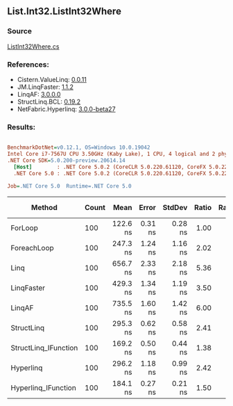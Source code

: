 ﻿## List.Int32.ListInt32Where

### Source
[ListInt32Where.cs](../LinqBenchmarks/List/Int32/ListInt32Where.cs)

### References:
- Cistern.ValueLinq: [0.0.11](https://www.nuget.org/packages/Cistern.ValueLinq/0.0.11)
- JM.LinqFaster: [1.1.2](https://www.nuget.org/packages/JM.LinqFaster/1.1.2)
- LinqAF: [3.0.0.0](https://www.nuget.org/packages/LinqAF/3.0.0.0)
- StructLinq.BCL: [0.19.2](https://www.nuget.org/packages/StructLinq.BCL/0.19.2)
- NetFabric.Hyperlinq: [3.0.0-beta27](https://www.nuget.org/packages/NetFabric.Hyperlinq/3.0.0-beta27)

### Results:
``` ini

BenchmarkDotNet=v0.12.1, OS=Windows 10.0.19042
Intel Core i7-7567U CPU 3.50GHz (Kaby Lake), 1 CPU, 4 logical and 2 physical cores
.NET Core SDK=5.0.200-preview.20614.14
  [Host]        : .NET Core 5.0.2 (CoreCLR 5.0.220.61120, CoreFX 5.0.220.61120), X64 RyuJIT
  .NET Core 5.0 : .NET Core 5.0.2 (CoreCLR 5.0.220.61120, CoreFX 5.0.220.61120), X64 RyuJIT

Job=.NET Core 5.0  Runtime=.NET Core 5.0  

```
|               Method | Count |     Mean |   Error |  StdDev | Ratio | RatioSD |  Gen 0 | Gen 1 | Gen 2 | Allocated |
|--------------------- |------ |---------:|--------:|--------:|------:|--------:|-------:|------:|------:|----------:|
|              ForLoop |   100 | 122.6 ns | 0.31 ns | 0.28 ns |  1.00 |    0.00 |      - |     - |     - |         - |
|          ForeachLoop |   100 | 247.3 ns | 1.24 ns | 1.16 ns |  2.02 |    0.01 |      - |     - |     - |         - |
|                 Linq |   100 | 656.7 ns | 2.33 ns | 2.18 ns |  5.36 |    0.02 | 0.0343 |     - |     - |      72 B |
|           LinqFaster |   100 | 429.3 ns | 1.34 ns | 1.19 ns |  3.50 |    0.01 | 0.3095 |     - |     - |     648 B |
|               LinqAF |   100 | 735.5 ns | 1.60 ns | 1.42 ns |  6.00 |    0.02 |      - |     - |     - |         - |
|           StructLinq |   100 | 295.3 ns | 0.62 ns | 0.58 ns |  2.41 |    0.01 | 0.0191 |     - |     - |      40 B |
| StructLinq_IFunction |   100 | 169.2 ns | 0.50 ns | 0.44 ns |  1.38 |    0.01 |      - |     - |     - |         - |
|            Hyperlinq |   100 | 296.2 ns | 1.18 ns | 0.99 ns |  2.42 |    0.01 |      - |     - |     - |         - |
|  Hyperlinq_IFunction |   100 | 184.1 ns | 0.27 ns | 0.21 ns |  1.50 |    0.00 |      - |     - |     - |         - |
